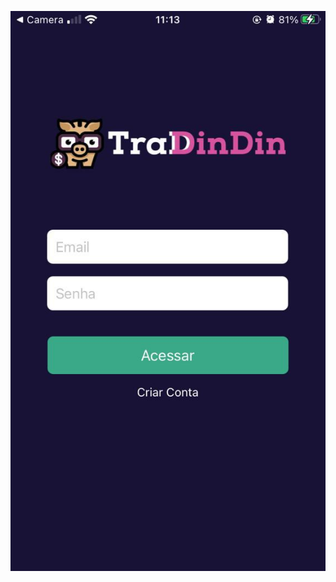 ![enter image description here](https://github.com/Thiago-cez/Tela-Login-com-React-Native/blob/master/src/assets/WhatsApp%20Image%202021-04-27%20at%2011.13.59.jpeg?raw=true)
